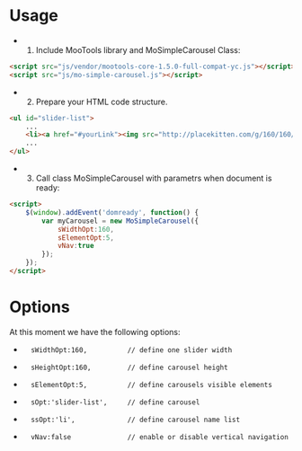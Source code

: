 # Usage
- 1. Include MooTools library and MoSimpleCarousel Class:
```html
<script src="js/vendor/mootools-core-1.5.0-full-compat-yc.js"></script>
<script src="js/mo-simple-carousel.js"></script>
```

- 2. Prepare your HTML code structure.
```html
<ul id="slider-list">
	...
	<li><a href="#yourLink"><img src="http://placekitten.com/g/160/160/#yourImage">...</a></li>
	...
</ul>
```

- 3. Call class MoSimpleCarousel with parametrs when document is ready:
```html
<script>
	$(window).addEvent('domready', function() {
		var myCarousel = new MoSimpleCarousel({
			sWidthOpt:160,
			sElementOpt:5,
			vNav:true
		});
	});
</script>
```
# Options
At this moment we have the following options: 
-		sWidthOpt:160, 			// define one slider width
-		sHeightOpt:160, 		// define carousel height
-		sElementOpt:5,			// define carousels visible elements
-		sOpt:'slider-list',		// define carousel 
-		ssOpt:'li',				// define carousel name list 
-		vNav:false				// enable or disable vertical navigation